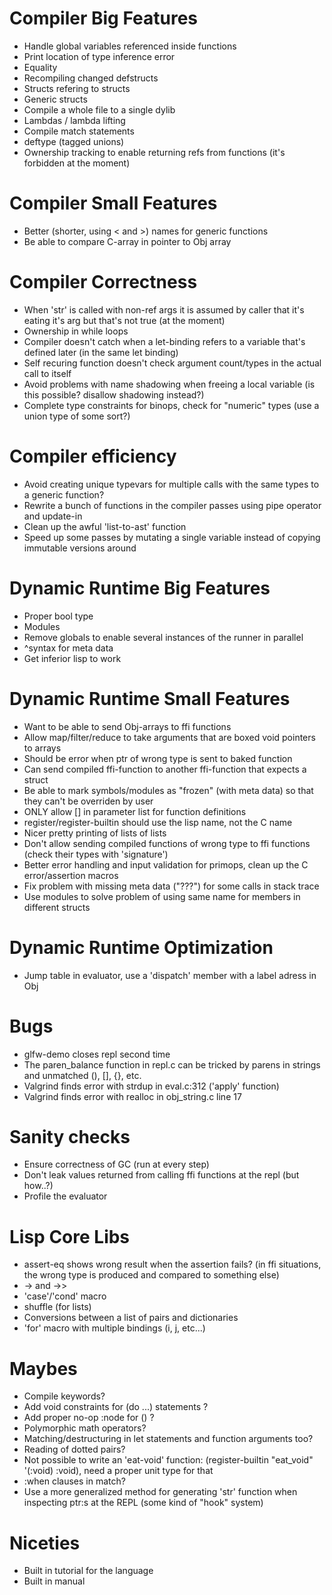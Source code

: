 # Compiler Big Features
  - Handle global variables referenced inside functions
  - Print location of type inference error
  - Equality
  - Recompiling changed defstructs
  - Structs refering to structs
  - Generic structs
  - Compile a whole file to a single dylib
  - Lambdas / lambda lifting
  - Compile match statements
  - deftype (tagged unions)
  - Ownership tracking to enable returning refs from functions (it's forbidden at the moment)

# Compiler Small Features
  - Better (shorter, using < and >) names for generic functions
  - Be able to compare C-array in pointer to Obj array

# Compiler Correctness
  - When 'str' is called with non-ref args it is assumed by caller that it's eating it's arg but that's not true (at the moment)
  - Ownership in while loops
  - Compiler doesn't catch when a let-binding refers to a variable that's defined later (in the same let binding)
  - Self recuring function doesn't check argument count/types in the actual call to itself
  - Avoid problems with name shadowing when freeing a local variable (is this possible? disallow shadowing instead?)
  - Complete type constraints for binops, check for "numeric" types (use a union type of some sort?)
  
# Compiler efficiency
  - Avoid creating unique typevars for multiple calls with the same types to a generic function?
  - Rewrite a bunch of functions in the compiler passes using pipe operator and update-in
  - Clean up the awful 'list-to-ast' function
  - Speed up some passes by mutating a single variable instead of copying immutable versions around



# Dynamic Runtime Big Features
  - Proper bool type
  - Modules 
  - Remove globals to enable several instances of the runner in parallel
  - ^syntax for meta data
  - Get inferior lisp to work

# Dynamic Runtime Small Features
  - Want to be able to send Obj-arrays to ffi functions
  - Allow map/filter/reduce to take arguments that are boxed void pointers to arrays
  - Should be error when ptr of wrong type is sent to baked function
  - Can send compiled ffi-function to another ffi-function that expects a struct
  - Be able to mark symbols/modules as "frozen" (with meta data) so that they can't be overriden by user
  - ONLY allow [] in parameter list for function definitions
  - register/register-builtin should use the lisp name, not the C name 
  - Nicer pretty printing of lists of lists
  - Don't allow sending compiled functions of wrong type to ffi functions (check their types with 'signature')
  - Better error handling and input validation for primops, clean up the C error/assertion macros
  - Fix problem with missing meta data ("???") for some calls in stack trace
  - Use modules to solve problem of using same name for members in different structs
  
# Dynamic Runtime Optimization
  - Jump table in evaluator, use a 'dispatch' member with a label adress in Obj

# Bugs
  - glfw-demo closes repl second time
  - The paren_balance function in repl.c can be tricked by parens in strings and unmatched (), [], {}, etc.
  - Valgrind finds error with strdup in eval.c:312 ('apply' function)
  - Valgrind finds error with realloc in obj_string.c line 17

# Sanity checks
  - Ensure correctness of GC (run at every step)
  - Don't leak values returned from calling ffi functions at the repl (but how..?)
  - Profile the evaluator
  
  
  
# Lisp Core Libs
  - assert-eq shows wrong result when the assertion fails? (in ffi situations, the wrong type is produced and compared to something else)
  - -> and ->>
  - 'case'/'cond' macro
  - shuffle (for lists)
  - Conversions between a list of pairs and dictionaries
  - 'for' macro with multiple bindings (i, j, etc...)

# Maybes
  - Compile keywords?
  - Add void constraints for (do ...) statements ?
  - Add proper no-op :node for () ?
  - Polymorphic math operators?
  - Matching/destructuring in let statements and function arguments too?
  - Reading of dotted pairs?
  - Not possible to write an 'eat-void' function: (register-builtin "eat_void" '(:void) :void), need a proper unit type for that
  - :when clauses in match?
  - Use a more generalized method for generating 'str' function when inspecting ptr:s at the REPL (some kind of "hook" system)

# Niceties
  - Built in tutorial for the language
  - Built in manual
